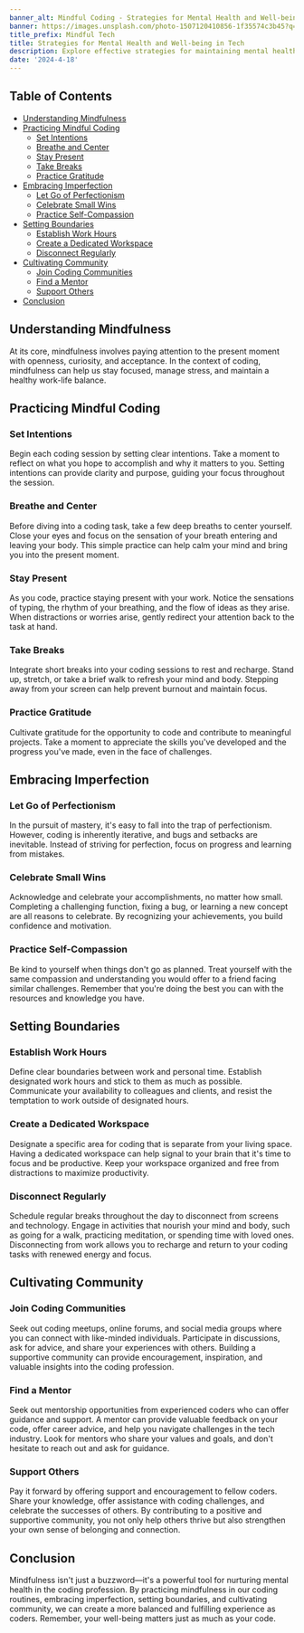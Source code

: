 ```yaml
---
banner_alt: Mindful Coding - Strategies for Mental Health and Well-being in Tech
banner: https://images.unsplash.com/photo-1507120410856-1f35574c3b45?q=80&w=870&auto=format&fit=crop&ixlib=rb-4.0.3&ixid=M3wxMjA3fDB8MHxwaG90by1wYWdlfHx8fGVufDB8fHx8fA%3D%3D
title_prefix: Mindful Tech
title: Strategies for Mental Health and Well-being in Tech
description: Explore effective strategies for maintaining mental health and well-being in the fast-paced world of technology. Discover how mindfulness techniques can enhance your coding experience and foster a healthier work-life balance.
date: '2024-4-18'
---
```


## Table of Contents

-   [Understanding Mindfulness](#understanding-mindfulness)
-   [Practicing Mindful Coding](#practicing-mindful-coding)
    -   [Set Intentions](#set-intentions)
    -   [Breathe and Center](#breathe-and-center)
    -   [Stay Present](#stay-present)
    -   [Take Breaks](#take-breaks)
    -   [Practice Gratitude](#practice-gratitude)
-   [Embracing Imperfection](#embracing-imperfection)
    -   [Let Go of Perfectionism](#let-go-of-perfectionism)
    -   [Celebrate Small Wins](#celebrate-small-wins)
    -   [Practice Self-Compassion](#practice-self-compassion)
-   [Setting Boundaries](#setting-boundaries)
    -   [Establish Work Hours](#establish-work-hours)
    -   [Create a Dedicated Workspace](#create-a-dedicated-workspace)
    -   [Disconnect Regularly](#disconnect-regularly)
-   [Cultivating Community](#cultivating-community)
    -   [Join Coding Communities](#join-coding-communities)
    -   [Find a Mentor](#find-a-mentor)
    -   [Support Others](#support-others)
-   [Conclusion](#conclusion)

## Understanding Mindfulness

At its core, mindfulness involves paying attention to the present moment with openness, curiosity, and acceptance. In the context of coding, mindfulness can help us stay focused, manage stress, and maintain a healthy work-life balance.

## Practicing Mindful Coding

### Set Intentions

Begin each coding session by setting clear intentions. Take a moment to reflect on what you hope to accomplish and why it matters to you. Setting intentions can provide clarity and purpose, guiding your focus throughout the session.

### Breathe and Center

Before diving into a coding task, take a few deep breaths to center yourself. Close your eyes and focus on the sensation of your breath entering and leaving your body. This simple practice can help calm your mind and bring you into the present moment.

### Stay Present

As you code, practice staying present with your work. Notice the sensations of typing, the rhythm of your breathing, and the flow of ideas as they arise. When distractions or worries arise, gently redirect your attention back to the task at hand.

### Take Breaks

Integrate short breaks into your coding sessions to rest and recharge. Stand up, stretch, or take a brief walk to refresh your mind and body. Stepping away from your screen can help prevent burnout and maintain focus.

### Practice Gratitude

Cultivate gratitude for the opportunity to code and contribute to meaningful projects. Take a moment to appreciate the skills you've developed and the progress you've made, even in the face of challenges.

## Embracing Imperfection

### Let Go of Perfectionism

In the pursuit of mastery, it's easy to fall into the trap of perfectionism. However, coding is inherently iterative, and bugs and setbacks are inevitable. Instead of striving for perfection, focus on progress and learning from mistakes.

### Celebrate Small Wins

Acknowledge and celebrate your accomplishments, no matter how small. Completing a challenging function, fixing a bug, or learning a new concept are all reasons to celebrate. By recognizing your achievements, you build confidence and motivation.

### Practice Self-Compassion

Be kind to yourself when things don't go as planned. Treat yourself with the same compassion and understanding you would offer to a friend facing similar challenges. Remember that you're doing the best you can with the resources and knowledge you have.

## Setting Boundaries

### Establish Work Hours

Define clear boundaries between work and personal time. Establish designated work hours and stick to them as much as possible. Communicate your availability to colleagues and clients, and resist the temptation to work outside of designated hours.

### Create a Dedicated Workspace

Designate a specific area for coding that is separate from your living space. Having a dedicated workspace can help signal to your brain that it's time to focus and be productive. Keep your workspace organized and free from distractions to maximize productivity.

### Disconnect Regularly

Schedule regular breaks throughout the day to disconnect from screens and technology. Engage in activities that nourish your mind and body, such as going for a walk, practicing meditation, or spending time with loved ones. Disconnecting from work allows you to recharge and return to your coding tasks with renewed energy and focus.

## Cultivating Community

### Join Coding Communities

Seek out coding meetups, online forums, and social media groups where you can connect with like-minded individuals. Participate in discussions, ask for advice, and share your experiences with others. Building a supportive community can provide encouragement, inspiration, and valuable insights into the coding profession.

### Find a Mentor

Seek out mentorship opportunities from experienced coders who can offer guidance and support. A mentor can provide valuable feedback on your code, offer career advice, and help you navigate challenges in the tech industry. Look for mentors who share your values and goals, and don't hesitate to reach out and ask for guidance.

### Support Others

Pay it forward by offering support and encouragement to fellow coders. Share your knowledge, offer assistance with coding challenges, and celebrate the successes of others. By contributing to a positive and supportive community, you not only help others thrive but also strengthen your own sense of belonging and connection.

## Conclusion

Mindfulness isn't just a buzzword—it's a powerful tool for nurturing mental health in the coding profession. By practicing mindfulness in our coding routines, embracing imperfection, setting boundaries, and cultivating community, we can create a more balanced and fulfilling experience as coders. Remember, your well-being matters just as much as your code.
